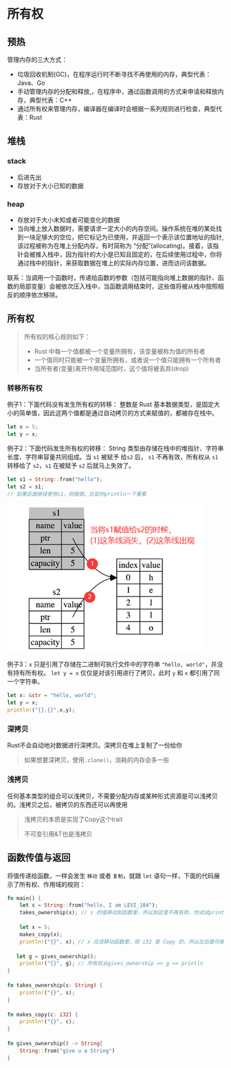 # 所有权

## 预热

管理内存的三大方式：

- 垃圾回收机制(GC)，在程序运行时不断寻找不再使用的内存，典型代表：Java、Go
- 手动管理内存的分配和释放,，在程序中，通过函数调用的方式来申请和释放内存，典型代表：C++
- 通过所有权来管理内存，编译器在编译时会根据一系列规则进行检查，典型代表：Rust

## 堆栈

### stack

- 后进先出
- 存放对于大小已知的数据

### heap

- 存放对于大小未知或者可能变化的数据
- 当向堆上放入数据时，需要请求一定大小的内存空间。操作系统在堆的某处找到一块足够大的空位，把它标记为已使用，并返回一个表示该位置地址的指针, 该过程被称为在堆上分配内存，有时简称为 “分配”(allocating)。接着，该指针会被推入栈中，因为指针的大小是已知且固定的，在后续使用过程中，你将通过栈中的指针，来获取数据在堆上的实际内存位置，进而访问该数据。

联系：当调用一个函数时，传递给函数的参数（包括可能指向堆上数据的指针、函数的局部变量）会被依次压入栈中，当函数调用结束时，这些值将被从栈中按照相反的顺序依次移除。

## 所有权

> 所有权的核心规则如下：
>
> - Rust 中每一个值都被一个变量所拥有，该变量被称为值的所有者
> - 一个值同时只能被一个变量所拥有，或者说一个值只能拥有一个所有者
> - 当所有者(变量)离开作用域范围时，这个值将被丢弃(drop)

### 转移所有权

例子1：下面代码没有发生所有权的转移： 整数是 Rust 基本数据类型，是固定大小的简单值，因此这两个值都是通过自动拷贝的方式来赋值的，都被存在栈中。

```rust
let x = 5;
let y = x;
```

例子2：下面代码发生所有权的转移： String 类型由存储在栈中的堆指针、字符串长度、字符串容量共同组成。当 `s1` 被赋予 给`s2` 后， `s1` 不再有效，所有权从 `s1` 转移给了 `s2`，`s1` 在被赋予 `s2` 后就马上失效了。

```rust
let s1 = String::from("hello");
let s2 = s1;
// 如果后面继续使用s1，则报错。比如你println一下看看
```

![image-20240320220805447](README/image-20240320220805447.png)

例子3：`x` 只是引用了存储在二进制可执行文件中的字符串 `"hello, world"`，并没有持有所有权。 `let y = x` 仅仅是对该引用进行了拷贝，此时 `y` 和 `x` 都引用了同一个字符串。

```rust
let x: &str = "hello, world";
let y = x;
println!("{},{}",x,y);
```

### 深拷贝

Rust不会自动地对数据进行深拷贝。深拷贝在堆上复制了一份给你

> 如果想要深拷贝，使用`.clone()`，消耗的内存会多一些

### 浅拷贝

任何基本类型的组合可以浅拷贝，不需要分配内存或某种形式资源是可以浅拷贝的。浅拷贝之后，被拷贝的东西还可以再使用

> 浅拷贝的本质是实现了Copy这个trait
>
> 不可变引用&T也是浅拷贝

## 函数传值与返回

将值传递给函数，一样会发生 `移动` 或者 `复制`，就跟 `let` 语句一样，下面的代码展示了所有权、作用域的规则：

```rust
fn main() {
    let s = String::from("hello, I am LEVI_104");
    takes_ownership(s); // s 的值移动到函数里，所以到这里不再有效，你试试println一下s，会报错
    
    let x = 5; 
    makes_copy(x);
	println!("{}", x); // x 应该移动函数里，但 i32 是 Copy 的，所以在后面可继续使用 x
    
   let g = gives_ownership();
    println!("{}", g); // 所有权从gives_ownership => g => println
}

fn takes_ownership(s: String) {
    println!("{}", s);
}

fn makes_copy(c: i32) {
    println!("{}", c);
}

fn gives_ownership() -> String{
    String::from("give u a String")
}
```

































